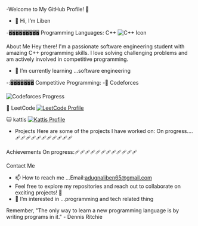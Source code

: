  -Welcome to My GitHub Profile! 🚀
- 👋 Hi, I’m Liben
  
-🖥️🖥️🖥️🖥️🖥️🖥️🖥️🖥️🖥️
Programming Languages:
C++
![C++ Icon](https://img.icons8.com/color/48/000000/c-plus-plus-logo.png)

About Me
Hey there! I'm a passionate software engineering student with amazing C++ programming skills. I love solving challenging problems and am actively involved in competitive programming.
- 🌱 I’m currently learning ...software engineering



-:🖥️🖥️🖥️🖥️🖥️🖥️🖥️
Competitive Programming: 
-🔫 Codeforces


![Codeforces Progress](https://cfviz.netlify.app/api/cf_progress?handle=Hehehc)


🦁 LeetCode
[![LeetCode Profile](https://leetcode-badge.com/members/YourLeetCodeHandle.svg)](https://leetcode.com/trrf_qe45/)



🐱 kattis
[![Kattis Profile](https://open.kattis.com/favicon)](https://open.kattis.com/users/liben-adugna)



- Projects
Here are some of the projects I have worked on:
On progress....🩹🩹🩹🩹🩹🩹🩹🩹🩹🩹🩹


Achievements
On progress:🩹🩹🩹🩹🩹🩹🩹🩹🩹🩹🩹🩹


Contact Me
- 📫 How to reach me ...Email:adugnaliben65@gmail.com
- Feel free to explore my repositories and reach out to collaborate on exciting projects! 🌟
- 👀 I’m interested in ...programming and tech related thing

Remember, "The only way to learn a new programming language is by writing programs in it." - Dennis Ritchie
